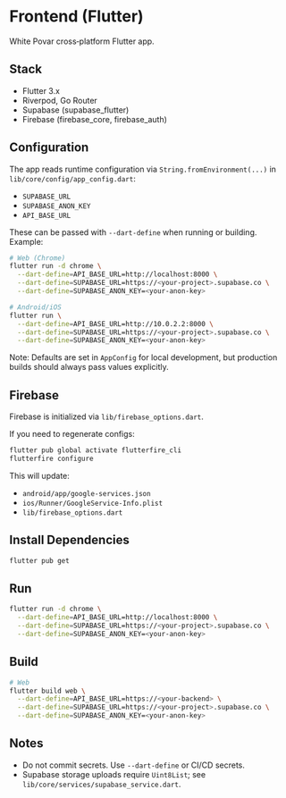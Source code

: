 # Frontend (Flutter)

White Povar cross‑platform Flutter app.

## Stack
- Flutter 3.x
- Riverpod, Go Router
- Supabase (supabase_flutter)
- Firebase (firebase_core, firebase_auth)

## Configuration

The app reads runtime configuration via `String.fromEnvironment(...)` in `lib/core/config/app_config.dart`:
- `SUPABASE_URL`
- `SUPABASE_ANON_KEY`
- `API_BASE_URL`

These can be passed with `--dart-define` when running or building. Example:

```bash
# Web (Chrome)
flutter run -d chrome \
  --dart-define=API_BASE_URL=http://localhost:8000 \
  --dart-define=SUPABASE_URL=https://<your-project>.supabase.co \
  --dart-define=SUPABASE_ANON_KEY=<your-anon-key>

# Android/iOS
flutter run \
  --dart-define=API_BASE_URL=http://10.0.2.2:8000 \
  --dart-define=SUPABASE_URL=https://<your-project>.supabase.co \
  --dart-define=SUPABASE_ANON_KEY=<your-anon-key>
```

Note: Defaults are set in `AppConfig` for local development, but production builds should always pass values explicitly.

## Firebase

Firebase is initialized via `lib/firebase_options.dart`.

If you need to regenerate configs:

```bash
flutter pub global activate flutterfire_cli
flutterfire configure
```

This will update:
- `android/app/google-services.json`
- `ios/Runner/GoogleService-Info.plist`
- `lib/firebase_options.dart`

## Install Dependencies

```bash
flutter pub get
```

## Run

```bash
flutter run -d chrome \
  --dart-define=API_BASE_URL=http://localhost:8000 \
  --dart-define=SUPABASE_URL=https://<your-project>.supabase.co \
  --dart-define=SUPABASE_ANON_KEY=<your-anon-key>
```

## Build

```bash
# Web
flutter build web \
  --dart-define=API_BASE_URL=https://<your-backend> \
  --dart-define=SUPABASE_URL=https://<your-project>.supabase.co \
  --dart-define=SUPABASE_ANON_KEY=<your-anon-key>
```

## Notes
- Do not commit secrets. Use `--dart-define` or CI/CD secrets.
- Supabase storage uploads require `Uint8List`; see `lib/core/services/supabase_service.dart`.
